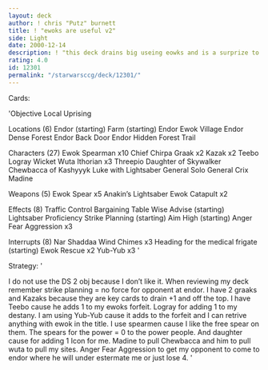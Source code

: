 ```yaml
---
layout: deck
author: ! chris "Putz" burnett
title: ! "ewoks are useful v2"
side: Light
date: 2000-12-14
description: ! "this deck drains big useing eowks and is a surprize to the opponent"
rating: 4.0
id: 12301
permalink: "/starwarsccg/deck/12301/"
---
```

Cards: 

'Objective
Local Uprising

Locations (6)
Endor (starting)
Farm (starting)
Endor Ewok Village
Endor Dense Forest
Endor Back Door
Endor Hidden Forest Trail

Characters (27)
Ewok Spearman x10
Chief Chirpa
Graak x2
Kazak x2
Teebo
Logray
Wicket
Wuta
Ithorian x3
Threepio
Daughter of Skywalker
Chewbacca of Kashyyyk
Luke with Lightsaber
General Solo
General Crix Madine

Weapons (5)
Ewok Spear x5
Anakin&#8217;s Lightsaber
Ewok Catapult x2

Effects (8)
Traffic Control
Bargaining Table
Wise Advise (starting)
Lightsaber Proficiency
Strike Planning (starting)
Aim High (starting)
Anger Fear Aggression x3

Interrupts (8)
Nar Shaddaa Wind Chimes x3
Heading for the medical frigate (starting)
Ewok Rescue x2
Yub-Yub x3
'

Strategy: '

I do not use the DS 2 obj because I don&#8217;t like it. When reviewing my deck remember strike planning = no force for opponent at endor. I have 2 graaks and Kazaks because they are key cards to drain +1 and off the top. I have Teebo cause he adds 1 to my ewoks forfeit. Logray for adding 1 to my destany. I am using Yub-Yub cause it adds to the forfeit and I can retrive anything with ewok in the title. I use spearmen cause I like the free spear on them. The spears for the power = 0 to the power people. And daughter cause for adding 1 Icon for me. Madine to pull Chewbacca and him to pull wuta to pull my sites. Anger Fear Aggression to get my opponent to come to endor where he will under estermate me or just lose 4. '

